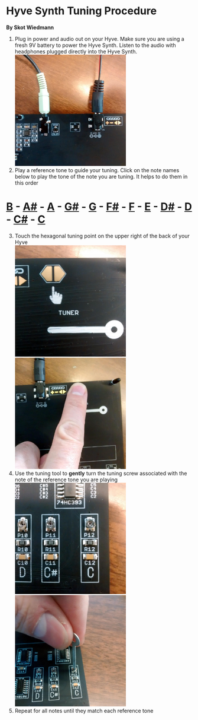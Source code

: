# Hyve Synth Tuning Procedure
**By Skot Wiedmann**

1. Plug in power and audio out on your Hyve. Make sure you are using a fresh 9V battery to power the Hyve Synth. Listen to the audio with headphones plugged directly into the Hyve Synth.
<br><img src="Jacks.jpg" width="300">
2. Play a reference tone to guide your tuning. Click on the note names below to play the tone of the note you are tuning. It helps to do them in this order<br>
# **[B](1-B.wav) - [A#](2-Asharp.wav) - [A](3-A.wav) - [G#](4-Gsharp.wav) - [G](5-G.wav) - [F#](6-Fsharp.wav) - [F](7-F.wav) - [E](8-E.wav) - [D#](9-Dsharp.wav) - [D](10-D.wav) - [C#](11-Csharp.wav) - [C](12-C.wav)**
3. Touch the hexagonal tuning point on the upper right of the back of your Hyve
<br><img src="Touch.jpg" width="300"><img src="Finger.jpg" width="300">
4. Use the tuning tool to **gently** turn the tuning screw associated with the note of the reference tone you are playing
<br><img src="Tuners.jpg" width="300"><img src="Tool.jpg" width="300">
5. Repeat for all notes until they match each reference tone
